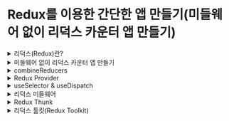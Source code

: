 # Redux를 이용한 간단한 앱 만들기(미들웨어 없이 리덕스 카운터 앱 만들기)

<details>
<summary>리덕스(Redux)란?</summary>

### 리덕스(Redux)란?
- Redux is a predictable state container for JavaSciprt apps.
- 자바스크립트 애플리케이션을 위한 상태 관리 라이브러리이다.

### Props vs State
1. Props
   - properties의 줄임말
   - Props는 구성 요소가 서로 통신하는 방법이다.
   - Props는 상위 구성 요소에서 아래쪽으로 흐른다.
   - 해당 값을 변경하려면 자식 관점에서 Props을 변경 할 수 있는지? -> 부모는 내부 상태를 변경해야 한다.
```javascript
<ChatMessages
    message={message}
    currentMember={member}
/>
```

2. State
   - parent component에서 child component로 data를 보내는게 아닌 그 component 안에서 데이터를 전달하려면? State 활용
     - 예를 들어 검색 창에 글을 입력할 때 글이 변하는 것은 state를 바꿈
   - State가 변하면 re-render 된다.
```javascript
state = {
    message: '',
    attachFile: undefined,
    openMenu: false,
}
```

#### React는 State를 관리하는 것
- redux를 활용하면 store에 상태를 저장하고 이 것을 가져와 사용하면서 상태 관리를 보다 효율적으로 할 수 있다.

### Redux 데이터 Flow(strict unidirectional data flow)
![Alt text](image.png)
- ACTION : ACTION은 간단한 JavaScript 객체이다. 여기에는 우리가 수행하는 작업의 유형을 지정하는 'type' 속성이 있으며 선택적으로 redux 저장소에 일부 데이터를 보내는 데 사용되는 'payload' 속성을 가질 수도 있다.
```json
{ type: 'LIKE_ARTICLE', articleId: 42}
{ type: 'FETCH_USER_SUCCESS', response: { id: 3, name: 'Mary' }}
{ type: 'ADD_TODO', text: 'Read the Redux docs.' }
```
- REDUCER : 리듀서는 애플리케이션 상태의 변경 사항을 결정하고 업데이트된 상태를 반환하는 함수이다. 그들은 인수로 조치를 취하고 store 내부의 상태를 업데이트 한다.
```javascript
{previousState, action} => nextState
```
- 이전 State와 action object를 받은 후에 next state를 return 한다.

#### Reducer는 pure function이기에 reducer 내부에서 하지 말아야 할 것들!!
- Mutate its arguments
- Perform side effects like API calls and routing transitions
- Call non-pure function, e.g. Data.now() or Math.random().

<br/>
-Redux Store : 이들을 하나로 모으는 객체 저장소는 애플리케이션의 전체 상대 트리를 보유한다. 내부 상태를 변경하는 유일한 방법은 해당 상태에 대한 Action을 전달하는 것이다. Redux Store는 클래스가 아니며, 몇 가지 Methods가 있는 객체일 뿐이다.
</details>

<details>
<summary>미들웨어 없이 리덕스 카운터 앱 만들기</summary>

### Reducer 생성
![Alt text](image-1.png)
```typescript
const counter = (state = 0, action: { type: string }) => {
  switch (action.type) {
    case "INCREMENT":
      return state + 1;
    case "DECREMENT":
      return state - 1;
    default:
      break;
  }
};

export default counter;
```

### Store 생성 및 Action 전달
- CreateStore()
  - 앱의 전체 상태 트리를 보유하는 Redux 저장소를 만든다.
  - 앱에는 하나의 스토어만 있어야 한다.
```typescript
import React from 'react';
import ReactDOM from 'react-dom/client';
import './index.css';
import App from './App';
import reportWebVitals from './reportWebVitals';
import {createStore} from 'redux';
import counter from './reducers'

const root = ReactDOM.createRoot(
  document.getElementById('root') as HTMLElement
);

const store = createStore(counter);

root.render(
  <React.StrictMode>
    <App />
  </React.StrictMode>
);

reportWebVitals();
```

- [getState()](https://redux.js.org/api/store#getstate)
  - 애플리케이션의 현재 상태 트리를 반환한다. 스토어의 리듀서가 반환한 마지막 값과 같다.
```typescript
const render = () => ReactDOM.render(
  <React.StrictMode>
    <App
      value={store.getState()}
      onIncrement={() => store.dispatch({ type:'INCREMENT' })}
      onDecrement={() => store.dispatch({ type:'DECREMENT' })}
    />
  </React.StrictMode>
  document.getElementById('root')
);

render()
store.subscribe(render)
```
- [subscribe()](https://redux.js.org/api/store#subscribelistener)
  - change listener를 추가한다.
  - 작업이 전달될 때마다 호출되며 상태트리의 일부가 잠재적으로 변경되었을 수 있다.
  - 그런 다음 getState()를 호출하여 콜백 내부의 현재 상태 트리를 읽을 수 있다.
</details>

<details>
<summary>combineReducers</summary>

### ToDo 기능 추가
- 현재까지 만든 Counter 앱에 ToDo 앱을 추가해보자

#### root reducer와 sub reducer
- 현재까지 counter 리듀서만 있는데 하나를 더 추가해주려면 Root 리듀서를 만들어 그 아래 counter와 todos라는 서브(sub) 리듀서를 넣어주면 된다. 
- Root 리듀서를 만들 때 사용하는 것이 combineReducers이다.
![Alt text](image-2.png)


</details>

<details>
<summary>Redux Provider</summary> 

### Provider란?
- <Provider> 구성 요소는 Redux Store 저장소에 액세스해야 하는 모든 중첩 구성 요소에서 Redux Store 저장소를 사용할 수 있도록 한다.
- React Redux 앱의 모든 React 구성 요소는 저장소에 연결할 수 있으므로 대부분의 응용 프로그램은 전체 앱의 구성 요소 트리가 내부에 있는 최상위 수준에서 <Provider>를 렌더링 한다.
- 그런 다음 Hooks 및 연결 API는 React의 컨텍스트 메커니즘을 통해 제공된 저장소 인스턴스에 액세스할 수 있다.

#### Provider를 렌더링
- React Redux 앱의 모든 React 구성 요소는 저장소에 연결할 수 있으므로 대부분의 응용 프로그램은 전체 앱의 구성 요소 트리가 내부에 있는 최상위 수준에서 <Provider>를 렌더링한다.
```typescript
const store = createStore(rootReducer)
store.dispatch({
  type: 'ADD_TODO',
  text: 'USE REDUX'
})

ReactDOM.render(
  <React.StrictMode>
    <Provider store={store}>
      <App
        onIncrement={() => store.dispatch({ type: 'INCREMENT' })}
        onDecrement={() => store.dispatch({ type: 'DECREMENT' })}
      />
    </Provider>
  </React.StrictMode>
  document.getElementById('root')
)
```
</details>

<details>
<summary>useSelector & useDispatch</summary>

### Provider로 둘러 쌓인 컴포넌트에서 store 접근하는 방법
- 리액트에 Hooks가 있듯이 리덕스에도 Hooks가 있다.
  - 그것이 바로 useSelector와 useDispatch이다.
  - 이 두개를 이용해서 provider로 둘러싸인 컴포넌트에서 store에 접근 가능하다.

### useSelector
- useSelector Hooks를 이용해서 스토어의 값을 가져올 수 있다.
```typescript
const result:any = useSelector(selector: Function, equalityFn?: Function)

// Example
const counter = useSelector((state) => state.counter)
```

### useDispatch
- store에 있는 dispatch 함수에 접근하는 hooks이다.
```typescript
const addTodo = (e: React.FormEvent<HTMLFormElement>) : void => {
  e.preventDefault();
  dispatch({ type: 'ADD_TODO', text: todoValue })
  setTodoValue("");
}
```
</details>

<details>
<summary>리덕스 미들웨어</summary>

### 리덕스 미들웨어란?
- Redux 미들웨어는 액션을 dispatch에 전달하고 리듀서에 도달하는 순간 사이에 사전에 지정된 작업을 실행할 수 있게 해주는 중간자이다.
- 로깅, 충돌 보고, 비동기 API와 통신, 라우팅 등을 위해 Redux 미들웨어를 사용한다.

### 리덕스 로깅 미들웨어 생성해보기
- 리덕스를 이용할 때 나오는 로그를 찍어주는 미들웨어를 생성해보자
```typescript
const loggerMiddleware = (store) => (next) => (action) => {
  // your code
}

// 위 함수를 풀어 표현하면 아래와 같다.
const loggerMiddleware = function (store) {
  return function(next) {
    return function (action) {
      // your code
    }
  };
}
```

#### 미들웨어 함수를 applyMiddleware 함수에 넣어주기
```typescript
const loggerMiddleware = (store: any) => (next: any) => (action: any) => {
  console.log("store", store);
  console.log("action", action);
  next(action);
}

const middleware = applyMiddleware(loggerMiddleware);
```
- applyMiddleware는 하나 혹은 더 많은 미들웨어를 받은 후 함수를 리턴하는 함수이다.
![Alt text](image-3.png)
</details>

<details>
<summary>Redux Thunk</summary>

### Redux Thunk란?
- 리덕스를 사용하는 앱에서 비동기 작업을 할 때 많이 사용하는 방법이 Redux-Thunk이다.
- 이것도 앞서 만들어본 logger 미들웨어 처럼 리덕스 미들웨어이며, 리덕스를 갭라한 Dan Abramov가 만들었다.

### Thunk 용어는?
- "thunk"라는 단어는 "일부 지연된 작업을 수행하는 코드 조각"을 의미하는 프로그래밍 용어이다.
- 지금 일부 논리(logic)을 실행하는 대신 나중에 작업을 수행하는 데 사용할 수 있는 함수 본문이나 코드를 작성할 수 있다.
```javascript
// calculation of 1 + 2 is immediate
let x = 1 + 2

// calculation of 1 + 2 is delayed
// function can be called later to perform the calculation
// function is a thunk!
let testFunction = () => 1 + 2
```

#### 비동기 작업을 해야 할 때는?
- 여러 경우가 있지만 대표적으로 서버에 요청을 보내서 데이터를 가져올 때 주로 비동기 요청을 보낸다.
- 비동기로 https://jsonplaceholder.typicode.com 에 요청을 보내면 Dummy 데이터를 받을 수 있는데 이를 활용해 포스트를 만들어 보자.

1. axios 모듈 생성(npm install axios --save)
2. posts 리듀서 생성
```javascript
enum ActionType {
  FETCH_POSTS = "FETCH_POSTS",
  DELETE_POSTS = "DELETE_POSTS"
}

interface Post {
  userId: number;
  id: number;
  title: string;
}

interface Action {
  type: ActionType;
  payload: Post[];
}

const posts = (state=[], action: Action) => {
  switch(action.type) {
    case "FETCH_POSTS" :
      return [...state, ...action.payload]
    default:
      return state
  }
}

export default posts;
```

![Alt text](image-4.png)

### 결론
- Redux Thunk를 사용함으로써 액션 생성자가 그저 하나의 액션 객체를 생성할 뿐 아니라 그 내부 안에서 여러 가지 작업도 할 수 있게 만들 수 있다.
</details>

<details>
<summary>리덕스 툴킷(Redux Toolkit)</summary>


</details>